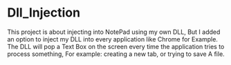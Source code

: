 # Dll_Injection
This project is about injecting into NotePad using my own DLL, 
But I added an option to inject my DLL into every application like Chrome for Example. The DLL will pop a Text Box on the screen every time the application tries to process something, 
For example: creating a new tab, or trying to save A file.


